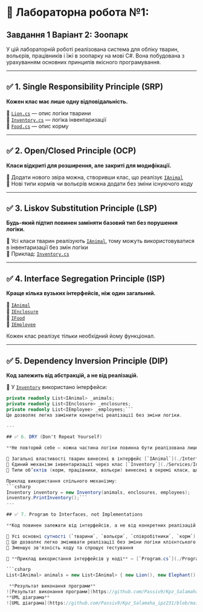 # 📘 Лабораторна робота №1: 
## Завдання 1 Варіант 2: Зоопарк
У цій лабораторній роботі реалізована система для обліку тварин, вольєрів, працівників і їжі в зоопарку на мові C#. Вона побудована з урахуванням основних принципів якісного програмування.

---

## ✅ 1. Single Responsibility Principle (SRP)

**Кожен клас має лише одну відповідальність.**

🔹 [`Lion.cs`](./Models/Lion.cs#L3) — опис логіки тварини  
🔹 [`Inventory.cs`](./Services/Inventory.cs#L3) — логіка інвентаризації  
🔹 [`Food.cs`](./Models/Food.cs) — опис корму

---

## ✅ 2. Open/Closed Principle (OCP)

**Класи відкриті для розширення, але закриті для модифікації.**

🔹 Додати нового звіра можна, створивши клас, що реалізує [`IAnimal`](./Interfaces/IAnimal.cs)  
🔹 Нові типи кормів чи вольєрів можна додати без зміни існуючого коду

---

## ✅ 3. Liskov Substitution Principle (LSP)

**Будь-який підтип повинен заміняти базовий тип без порушення логіки.**

🔹 Усі класи тварин реалізують [`IAnimal`](./Interfaces/IAnimal.cs), тому можуть використовуватися в інвентаризації без змін логіки  
🔹 Приклад: [`Inventory.cs`](./Services/Inventory.cs#L10)

---

## ✅ 4. Interface Segregation Principle (ISP)

**Краще кілька вузьких інтерфейсів, ніж один загальний.**

🔹 [`IAnimal`](./Interfaces/IAnimal.cs)  
🔹 [`IEnclosure`](./Interfaces/IEnclosure.cs)  
🔹 [`IFood`](./Interfaces/IFood.cs)  
🔹 [`IEmployee`](./Interfaces/IEmployee.cs)

Кожен клас реалізує тільки необхідний йому функціонал.

---

## ✅ 5. Dependency Inversion Principle (DIP)

**Код залежить від абстракцій, а не від реалізацій.**

🔹 У [`Inventory`](./Services/Inventory.cs) використано інтерфейси:

```csharp
private readonly List<IAnimal> _animals;
private readonly List<IEnclosure> _enclosures;
private readonly List<IEmployee> _employees;```
Це дозволяє легко замінити конкретні реалізації без зміни логіки.

---

## ✅ 6. DRY (Don't Repeat Yourself)

**Не повторюй себе — кожна частина логіки повинна бути реалізована лише один раз.**

🔹 Загальні властивості тварин винесені в інтерфейс [`IAnimal`](./Interfaces/IAnimal.cs)  
🔹 Єдиний механізм інвентаризації через клас [`Inventory`](./Services/Inventory.cs)  
🔹 Типи об’єктів (корм, працівники, вольєри) винесені в окремі класи, що повторно використовуються

Приклад використання спільного механізму:
```csharp
Inventory inventory = new Inventory(animals, enclosures, employees);
inventory.PrintInventory();```
---

## ✅ 7. Program to Interfaces, not Implementations

**Код повинен залежати від інтерфейсів, а не від конкретних реалізацій.**

🔹 Усі основні сутності (`тварини`, `вольєри`, `співробітники`, `корм`) представлені через інтерфейси: [`IAnimal`](./Interfaces/IAnimal.cs), [`IEnclosure`](./Interfaces/IEnclosure.cs), [`IEmployee`](./Interfaces/IEmployee.cs), [`IFood`](./Interfaces/IFood.cs)  
🔹 Це дозволяє легко змінювати реалізації без зміни логіки клієнтського коду  
🔹 Зменшує зв'язність коду та спрощує тестування

📄 **Приклад використання інтерфейсів у коді** — [`Program.cs`](./Program.cs#L10):

```csharp
List<IAnimal> animals = new List<IAnimal> { new Lion(), new Elephant() };```

 **Результат виконання програми**
![Результат виконання програми](https://github.com/Passiv9/Kpz_Salamaha_ipz231/blob/main/lab1/image/photo_2025-04-14_01-55-10.jpg)
**UML діаграма**
![UML діаграма](https://github.com/Passiv9/Kpz_Salamaha_ipz231/blob/main/lab1/image/lab1.drawio.png)
